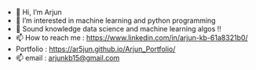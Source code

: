 - 👋 Hi, I’m Arjun
- 👀 I’m interested in machine learning and python programming
- 🌱 Sound knowledge data science and machine learning algos !!
- 📫 How to reach me : https://www.linkedin.com/in/arjun-kb-61a8321b0/
- Portfolio : https://ar5jun.github.io/Arjun_Portfolio/
- 📫 email : arjunkb15@gmail.com

<!---
ar5jun/ar5jun is a ✨ special ✨ repository because its `README.md` (this file) appears on your GitHub profile.
You can click the Preview link to take a look at your changes.
--->
